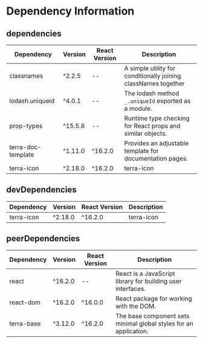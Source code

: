 # Dependency Information

## dependencies
| Dependency | Version | React Version | Description |
|-|-|-|-|
| classnames | ^2.2.5 | -- | A simple utility for conditionally joining classNames together |
| lodash.uniqueid | ^4.0.1 | -- | The lodash method `_.uniqueId` exported as a module. |
| prop-types | ^15.5.8 | -- | Runtime type checking for React props and similar objects. |
| terra-doc-template | ^1.11.0 | ^16.2.0 | Provides an adjustable template for documentation pages. |
| terra-icon | ^2.18.0 | ^16.2.0 | terra-icon |

## devDependencies
| Dependency | Version | React Version | Description |
|-|-|-|-|
| terra-icon | ^2.18.0 | ^16.2.0 | terra-icon |

## peerDependencies
| Dependency | Version | React Version | Description |
|-|-|-|-|
| react | ^16.2.0 | -- | React is a JavaScript library for building user interfaces. |
| react-dom | ^16.2.0 | ^16.0.0 | React package for working with the DOM. |
| terra-base | ^3.12.0 | ^16.2.0 | The base component sets minimal global styles for an application. |
